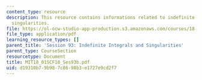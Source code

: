 ```yaml
---
content_type: resource
description: This resource contains informations related to indefinite integrals and
  singularities.
file: https://ol-ocw-studio-app-production.s3.amazonaws.com/courses/18-01sc-single-variable-calculus-fall-2010/d19310b79b987c8698b3e1727e9cd2f7_MIT18_01SCF10_Ses93b.pdf
file_type: application/pdf
learning_resource_types: []
parent_title: 'Session 93: Indefinite Integrals and Singularities'
parent_type: CourseSection
resourcetype: Document
title: MIT18_01SCF10_Ses93b.pdf
uid: d19310b7-9b98-7c86-98b3-e1727e9cd2f7
---
```

